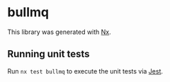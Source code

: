 # bullmq

This library was generated with [Nx](https://nx.dev).

## Running unit tests

Run `nx test bullmq` to execute the unit tests via [Jest](https://jestjs.io).
